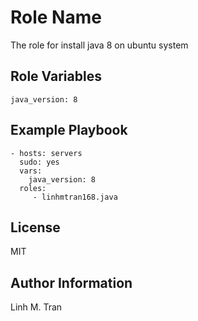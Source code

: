 Role Name
=========

The role for install java 8 on ubuntu system

Role Variables
--------------
```
java_version: 8
```

Example Playbook
----------------


    - hosts: servers
      sudo: yes
      vars:
        java_version: 8
      roles:
         - linhmtran168.java

License
-------

MIT

Author Information
------------------

Linh M. Tran

